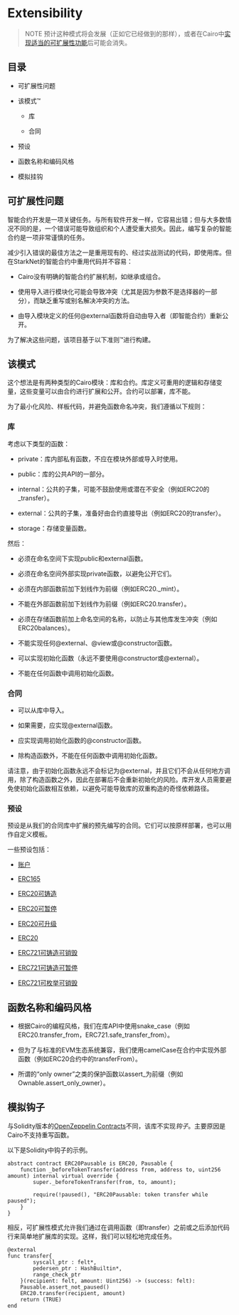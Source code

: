 # Extensibility
> NOTE
预计这种模式将会发展（正如它已经做到的那样），或者在Cairo中[实现适当的可扩展性功能](https://community.starknet.io/t/contract-extensibility-pattern/210/11?u=martriay)后可能会消失。

## 目录
* 可扩展性问题

* 该模式™️

    * 库

    * 合同

* 预设

* 函数名称和编码风格

* 模拟挂钩

## 可扩展性问题
智能合约开发是一项关键任务。与所有软件开发一样，它容易出错；但与大多数情况不同的是，一个错误可能导致组织和个人遭受重大损失。因此，编写复杂的智能合约是一项非常谨慎的任务。

减少引入错误的最佳方法之一是重用现有的、经过实战测试的代码，即使用库。但在StarkNet的智能合约中重用代码并不容易：

* Cairo没有明确的智能合约扩展机制，如继承或组合。

* 使用导入进行模块化可能会导致冲突（尤其是因为参数不是选择器的一部分），而缺乏重写或别名解决冲突的方法。

* 由导入模块定义的任何@external函数将自动由导入者（即智能合约）重新公开。

为了解决这些问题，该项目基于以下准则™️进行构建。

## 该模式
这个想法是有两种类型的Cairo模块：库和合约。库定义可重用的逻辑和存储变量，这些变量可以由合约进行扩展和公开。合约可以部署，库不能。

为了最小化风险、样板代码，并避免函数命名冲突，我们遵循以下规则：

### 库
考虑以下类型的函数：

* private：库内部私有函数，不应在模块外部或导入时使用。

* public：库的公共API的一部分。

* internal：公共的子集，可能不鼓励使用或潜在不安全（例如ERC20的_transfer）。

* external：公共的子集，准备好由合约直接导出（例如ERC20的transfer）。

* storage：存储变量函数。

然后：

* 必须在命名空间下实现public和external函数。

* 必须在命名空间外部实现private函数，以避免公开它们。

* 必须在内部函数前加下划线作为前缀（例如ERC20._mint）。

* 不能在外部函数前加下划线作为前缀（例如ERC20.transfer）。

* 必须在存储函数前加上命名空间的名称，以防止与其他库发生冲突（例如ERC20balances）。

* 不能实现任何@external、@view或@constructor函数。

* 可以实现初始化函数（永远不要使用@constructor或@external）。

* 不能在任何函数中调用初始化函数。

### 合同
* 可以从库中导入。

* 如果需要，应实现@external函数。

* 应实现调用初始化函数的@constructor函数。

* 除构造函数外，不能在任何函数中调用初始化函数。

请注意，由于初始化函数永远不会标记为@external，并且它们不会从任何地方调用，除了构造函数之外，因此在部署后不会重新初始化的风险。库开发人员需要避免使初始化函数相互依赖，以避免可能导致库的双重构造的奇怪依赖路径。

### 预设
预设是从我们的合同库中扩展的预先编写的合同。它们可以按原样部署，也可以用作自定义模板。

一些预设包括：

* [账户](https://github.com/OpenZeppelin/cairo-contracts/blob/ad399728e6fcd5956a4ed347fb5e8ee731d37ec4/src/openzeppelin/account/presets/Account.cairo)

* [ERC165](https://github.com/OpenZeppelin/cairo-contracts/blob/ad399728e6fcd5956a4ed347fb5e8ee731d37ec4/tests/mocks/ERC165.cairo)

* [ERC20可铸造](https://github.com/OpenZeppelin/cairo-contracts/blob/ad399728e6fcd5956a4ed347fb5e8ee731d37ec4/src/openzeppelin/token/erc20/presets/ERC20Mintable.cairo)

* [ERC20可暂停](https://github.com/OpenZeppelin/cairo-contracts/blob/ad399728e6fcd5956a4ed347fb5e8ee731d37ec4/src/openzeppelin/token/erc20/presets/ERC20Pausable.cairo)

* [ERC20可升级](https://github.com/OpenZeppelin/cairo-contracts/blob/ad399728e6fcd5956a4ed347fb5e8ee731d37ec4/src/openzeppelin/token/erc20/presets/ERC20Upgradeable.cairo)

* [ERC20](https://github.com/OpenZeppelin/cairo-contracts/blob/ad399728e6fcd5956a4ed347fb5e8ee731d37ec4/src/openzeppelin/token/erc20/presets/ERC20.cairo)

* [ERC721可铸造可销毁](https://github.com/OpenZeppelin/cairo-contracts/blob/ad399728e6fcd5956a4ed347fb5e8ee731d37ec4/src/openzeppelin/token/erc721/presets/ERC721MintableBurnable.cairo)

* [ERC721可铸造可暂停](https://github.com/OpenZeppelin/cairo-contracts/blob/ad399728e6fcd5956a4ed347fb5e8ee731d37ec4/src/openzeppelin/token/erc721/presets/ERC721MintablePausable.cairo)

* [ERC721可枚举可销毁](https://github.com/OpenZeppelin/cairo-contracts/blob/ad399728e6fcd5956a4ed347fb5e8ee731d37ec4/src/openzeppelin/token/erc721/enumerable/presets/ERC721EnumerableMintableBurnable.cairo)


## 函数名称和编码风格
* 根据Cairo的编程风格，我们在库API中使用snake_case（例如ERC20.transfer_from，ERC721.safe_transfer_from）。

* 但为了与标准的EVM生态系统兼容，我们使用camelCase在合约中实现外部函数（例如ERC20合约中的transferFrom）。

* 所谓的“only owner”之类的保护函数以assert_为前缀（例如Ownable.assert_only_owner）。

## 模拟钩子
与Solidity版本的[OpenZeppelin Contracts](https://github.com/OpenZeppelin/openzeppelin-contracts)不同，该库不实现*钩子*。主要原因是Cairo不支持重写函数。

以下是Solidity中钩子的示例。
```
abstract contract ERC20Pausable is ERC20, Pausable {
    function _beforeTokenTransfer(address from, address to, uint256 amount) internal virtual override {
        super._beforeTokenTransfer(from, to, amount);

        require(!paused(), "ERC20Pausable: token transfer while paused");
    }
}
```

相反，可扩展性模式允许我们通过在调用函数（即transfer）之前或之后添加代码行来简单地扩展库的实现。这样，我们可以轻松地完成任务。
```
@external
func transfer{
        syscall_ptr : felt*,
        pedersen_ptr : HashBuiltin*,
        range_check_ptr
    }(recipient: felt, amount: Uint256) -> (success: felt):
    Pausable.assert_not_paused()
    ERC20.transfer(recipient, amount)
    return (TRUE)
end
```